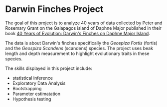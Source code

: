 # Darwin Finches Project

The goal of this project is to analyze 40 years of data collected by Peter and Rosemary Grant on the Galapagos island of Daphne Major published in their book [40 Years of Evolution: Darwin's Finches on Daphne Major Island](https://press.princeton.edu/books/hardcover/9780691160467/40-years-of-evolution).

The data is about Darwin's finches specifically the _Geospiza Fortis_ (fortis) and the _Geospiza Scandens_ (scandens) species. The project uses beak length and depth measurement to highlight evolutionary traits in these species.

The skills displayed in this project include:

- statistical inference
- Exploratory Data Analysis
- Bootstrapping
- Parameter estimatation
- Hypothesis testing
